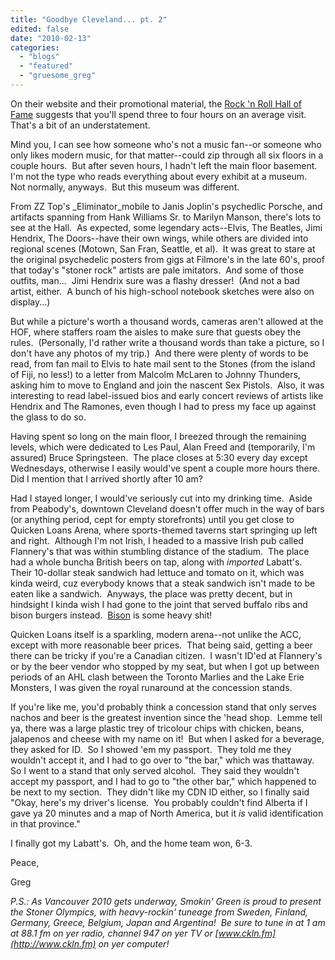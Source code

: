 ```yaml
---
title: "Goodbye Cleveland... pt. 2"
edited: false
date: "2010-02-13"
categories:
  - "blogs"
  - "featured"
  - "gruesome_greg"
---
```


On their website and their promotional material, the [Rock 'n Roll Hall of Fame](http://www.rockhall.com/visit/hours-admission/) suggests that you'll spend three to four hours on an average visit.  That's a bit of an understatement.

Mind you, I can see how someone who's not a music fan--or someone who only likes modern music, for that matter--could zip through all six floors in a couple hours.  But after seven hours, I hadn't left the main floor basement.  I'm not the type who reads everything about every exhibit at a museum.  Not normally, anyways.  But this museum was different.

From ZZ Top's _Eliminator_mobile to Janis Joplin's psychedlic Porsche, and artifacts spanning from Hank Williams Sr. to Marilyn Manson, there's lots to see at the Hall.  As expected, some legendary acts--Elvis, The Beatles, Jimi Hendrix, The Doors--have their own wings, while others are divided into regional scenes (Motown, San Fran, Seattle, et al).  It was great to stare at the original psychedelic posters from gigs at Filmore's in the late 60's, proof that today's "stoner rock" artists are pale imitators.  And some of those outfits, man...  Jimi Hendrix sure was a flashy dresser!  (And not a bad artist, either.  A bunch of his high-school notebook sketches were also on display...)

But while a picture's worth a thousand words, cameras aren't allowed at the HOF, where staffers roam the aisles to make sure that guests obey the rules.  (Personally, I'd rather write a thousand words than take a picture, so I don't have any photos of my trip.)  And there were plenty of words to be read, from fan mail to Elvis to hate mail sent to the Stones (from the island of Fiji, no less!) to a letter from Malcolm McLaren to Johnny Thunders, asking him to move to England and join the nascent Sex Pistols.  Also, it was interesting to read label-issued bios and early concert reviews of artists like Hendrix and The Ramones, even though I had to press my face up against the glass to do so.

Having spent so long on the main floor, I breezed through the remaining levels, which were dedicated to Les Paul, Alan Freed and (temporarily, I'm assured) Bruce Springsteen.  The place closes at 5:30 every day except Wednesdays, otherwise I easily would've spent a couple more hours there.  Did I mention that I arrived shortly after 10 am?

Had I stayed longer, I would've seriously cut into my drinking time.  Aside from Peabody's, downtown Cleveland doesn't offer much in the way of bars (or anything period, cept for empty storefronts) until you get close to Quicken Loans Arena, where sports-themed taverns start springing up left and right.  Although I'm not Irish, I headed to a massive Irish pub called Flannery's that was within stumbling distance of the stadium.  The place had a whole buncha British beers on tap, along with _imported_ Labatt's.  Their 10-dollar steak sandwich had lettuce and tomato on it, which was kinda weird, cuz everybody knows that a steak sandwich isn't made to be eaten like a sandwich.  Anyways, the place was pretty decent, but in hindsight I kinda wish I had gone to the joint that served buffalo ribs and bison burgers instead.  [Bison](http://www.myspace.com/bisoneastvan) is some heavy shit!

Quicken Loans itself is a sparkling, modern arena--not unlike the ACC, except with more reasonable beer prices.  That being said, getting a beer there can be tricky if you're a Canadian citizen.  I wasn't ID'ed at Flannery's or by the beer vendor who stopped by my seat, but when I got up between periods of an AHL clash between the Toronto Marlies and the Lake Erie Monsters, I was given the royal runaround at the concession stands.

If you're like me, you'd probably think a concession stand that only serves nachos and beer is the greatest invention since the 'head shop.  Lemme tell ya, there was a large plastic trey of tricolour chips with chicken, beans, jalapenos and cheese with my name on it!  But when I asked for a beverage, they asked for ID.  So I showed 'em my passport.  They told me they wouldn't accept it, and I had to go over to "the bar," which was thattaway.  So I went to a stand that only served alcohol.  They said they wouldn't accept my passport, and I had to go to "the other bar," which happened to be next to my section.  They didn't like my CDN ID either, so I finally said "Okay, here's my driver's license.  You probably couldn't find Alberta if I gave ya 20 minutes and a map of North America, but it _is_ valid identification in that province."

I finally got my Labatt's.  Oh, and the home team won, 6-3.

Peace,

Greg

_P.S.: As Vancouver 2010 gets underway, Smokin' Green is proud to present the Stoner Olympics, with heavy-rockin' tuneage from Sweden, Finland, Germany, Greece, Belgium, Japan and Argentina!  Be sure to tune in at 1 am at 88.1 fm on yer radio, channel 947 on yer TV or [www.ckln.fm](http://www.ckln.fm) on yer computer!_
